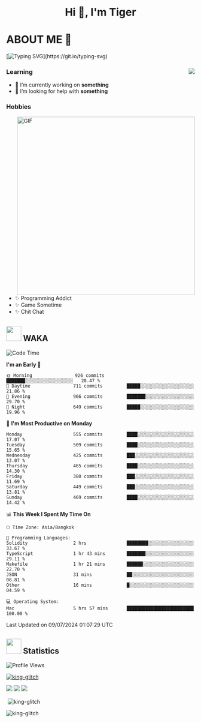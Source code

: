 <h1 align="center">Hi 👋, I'm Tiger</h1>




# ABOUT ME 💬

[![Typing SVG](https://readme-typing-svg.herokuapp.com?color=22F771&vCenter=true&lines=A+perssionate+developer+from+nowhere.)](https://git.io/typing-svg)

<div>
 <img align="right" src="https://spotify-github-profile.vercel.app/api/view?uid=12129734423&cover_image=false&theme=default&bar_color=22d016&bar_color_cover=true" />
 <h3>Learning</h3>
 
 <ul>
  <li>🔭 I’m currently working on <b>something</b></li>
  <li>🤝 I’m looking for help with <b>something</b></li>
 </ul>
 
</div>
<div>
 <h3>Hobbies</h3>
 <img align="right" height="475px"  alt="GIF" src="https://i.pinimg.com/originals/1f/b7/db/1fb7dbee557e5ed509f7517da8a84d58.gif" />
 <ul>
  <li>✨ Programming Addict</li>
  <li>✨ Game Sometime</li>
  <li>✨ Chit Chat</li>
 </ul>
 
</div>



## <img height="40" src="https://raw.githubusercontent.com/innng/innng/master/assets/kyubey.gif"/> WAKA

<!--START_SECTION:waka-->
![Code Time](http://img.shields.io/badge/Code%20Time-1%2C985%20hrs%2023%20mins-blue)

**I'm an Early 🐤** 

```text
🌞 Morning                926 commits         ███████░░░░░░░░░░░░░░░░░░   28.47 % 
🌆 Daytime                711 commits         █████░░░░░░░░░░░░░░░░░░░░   21.86 % 
🌃 Evening                966 commits         ███████░░░░░░░░░░░░░░░░░░   29.70 % 
🌙 Night                  649 commits         █████░░░░░░░░░░░░░░░░░░░░   19.96 % 
```
📅 **I'm Most Productive on Monday** 

```text
Monday                   555 commits         ████░░░░░░░░░░░░░░░░░░░░░   17.07 % 
Tuesday                  509 commits         ████░░░░░░░░░░░░░░░░░░░░░   15.65 % 
Wednesday                425 commits         ███░░░░░░░░░░░░░░░░░░░░░░   13.07 % 
Thursday                 465 commits         ████░░░░░░░░░░░░░░░░░░░░░   14.30 % 
Friday                   380 commits         ███░░░░░░░░░░░░░░░░░░░░░░   11.69 % 
Saturday                 449 commits         ███░░░░░░░░░░░░░░░░░░░░░░   13.81 % 
Sunday                   469 commits         ████░░░░░░░░░░░░░░░░░░░░░   14.42 % 
```


📊 **This Week I Spent My Time On** 

```text
🕑︎ Time Zone: Asia/Bangkok

💬 Programming Languages: 
Solidity                 2 hrs               ████████░░░░░░░░░░░░░░░░░   33.67 % 
TypeScript               1 hr 43 mins        ███████░░░░░░░░░░░░░░░░░░   29.11 % 
Makefile                 1 hr 21 mins        ██████░░░░░░░░░░░░░░░░░░░   22.70 % 
JSON                     31 mins             ██░░░░░░░░░░░░░░░░░░░░░░░   08.81 % 
Other                    16 mins             █░░░░░░░░░░░░░░░░░░░░░░░░   04.59 % 

💻 Operating System: 
Mac                      5 hrs 57 mins       █████████████████████████   100.00 % 
```


 Last Updated on 09/07/2024 01:07:29 UTC
<!--END_SECTION:waka-->
## <img height="40" src="https://raw.githubusercontent.com/innng/innng/master/assets/kyubey.gif"/> Statistics
![Profile Views](https://komarev.com/ghpvc/?username=king-glitch)  

<p align="left"> 
 <a href="https://github.com/ryo-ma/github-profile-trophy">
  <img src="https://github-profile-trophy.vercel.app/?username=king-glitch&theme=dracula" alt="king-glitch" />
 </a> </p>

![](https://github-profile-summary-cards.vercel.app/api/cards/profile-details?username=king-glitch&theme=dracula)
![](https://github-profile-summary-cards.vercel.app/api/cards/stats?username=king-glitch&theme=dracula) 
![](https://github-profile-summary-cards.vercel.app/api/cards/productive-time?username=king-glitch&theme=dracula)


<p>&nbsp;<img align="center" src="https://github-readme-stats.vercel.app/api?username=king-glitch&theme=dracula" alt="king-glitch" /></p>

<p><img align="center" src="https://github-readme-streak-stats.herokuapp.com/?user=king-glitch&theme=dracula" alt="king-glitch" /></p>
